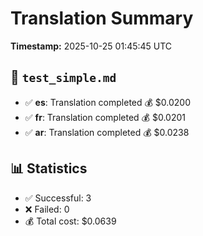 # Translation Summary

**Timestamp:** 2025-10-25 01:45:45 UTC


## 📄 `test_simple.md`

- ✅ **es**: Translation completed
    💰 $0.0200
- ✅ **fr**: Translation completed
    💰 $0.0201
- ✅ **ar**: Translation completed
    💰 $0.0238

## 📊 Statistics

- ✅ Successful: 3
- ❌ Failed: 0
- 💰 Total cost: $0.0639
